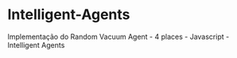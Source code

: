 # Intelligent-Agents
Implementação do Random Vacuum Agent - 4 places - Javascript - Intelligent Agents
<br>
